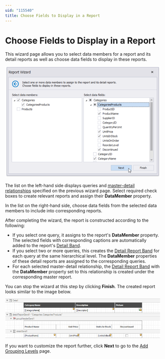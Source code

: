 ```yaml
---
uid: "115540"
title: Choose Fields to Display in a Report
---
```

# Choose Fields to Display in a Report

This wizard page allows you to select data members for a report and its detail reports as well as choose data fields to display in these reports.

![report-wizard-master-detail-select-fields](../../../../../../images/eurd-win-report-wizard-master-detail-select-fields.png)

The list on the left-hand side displays queries and [master-detail relationships](../../../create-popular-reports\create-a-master-detail-report-use-detail-report-bands.md) specified on the previous wizard page. Select required check boxes to create relevant reports and assign their **DataMember** property.

In the list on the right-hand side, choose data fields from the selected data members to include into corresponding reports.

After completing the wizard, the report is constructed according to the following:

* If you select one query, it assigns to the report's **DataMember** property. The selected fields with corresponding captions are automatically added to the report's [Detail Band](../../../introduction-to-banded-reports.md).
* If you select two or more queries, this creates the [Detail Report Band](../../../introduction-to-banded-reports.md) for each query at the same hierarchical level. The **DataMember** properties of these detail reports are assigned to the corresponding queries.
* For each selected master-detail relationship, the [Detail Report Band](../../../introduction-to-banded-reports.md) with the **DataMember** property set to this relationship is created under the corresponding master report.

You can stop the wizard at this step by clicking **Finish**. The created report looks similar to the image below.

![report-wizard-master-detail-select-fields-result](../../../../../../images/eurd-win-report-wizard-master-detail-select-fields-result.png)

If you want to customize the report further, click **Next** to go to the [Add Grouping Levels](add-grouping-levels.md) page.